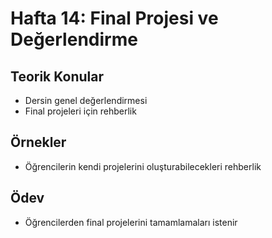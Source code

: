 # Hafta 14: Final Projesi ve Değerlendirme

## Teorik Konular
- Dersin genel değerlendirmesi
- Final projeleri için rehberlik

## Örnekler
- Öğrencilerin kendi projelerini oluşturabilecekleri rehberlik

## Ödev
- Öğrencilerden final projelerini tamamlamaları istenir
